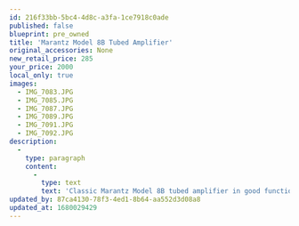 ```yaml
---
id: 216f33bb-5bc4-4d8c-a3fa-1ce7918c0ade
published: false
blueprint: pre_owned
title: 'Marantz Model 8B Tubed Amplifier'
original_accessories: None
new_retail_price: 285
your_price: 2000
local_only: true
images:
  - IMG_7083.JPG
  - IMG_7085.JPG
  - IMG_7087.JPG
  - IMG_7089.JPG
  - IMG_7091.JPG
  - IMG_7092.JPG
description:
  -
    type: paragraph
    content:
      -
        type: text
        text: 'Classic Marantz Model 8B tubed amplifier in good functional condition. Unit was recently gone through by a technician and has a new set of matched EL-34 output tubes. '
updated_by: 87ca4130-78f3-4ed1-8b64-aa552d3d08a8
updated_at: 1680029429
---
```

